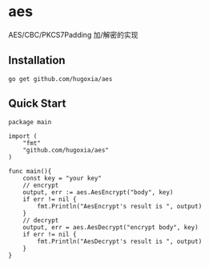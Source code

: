 # aes
AES/CBC/PKCS7Padding 加/解密的实现


## Installation
```golang
go get github.com/hugoxia/aes
```

## Quick Start
```golang
package main

import (
    "fmt"
    "github.com/hugoxia/aes"
)

func main(){
    const key = "your key"
    // encrypt
    output, err := aes.AesEncrypt("body", key)
    if err != nil {
        fmt.Println("AesEncrypt's result is ", output)
    }
    // decrypt
    output, err = aes.AesDecrypt("encrypt body", key)
    if err != nil {
        fmt.Println("AesDecrypt's result is ", output)
    }
}
```

